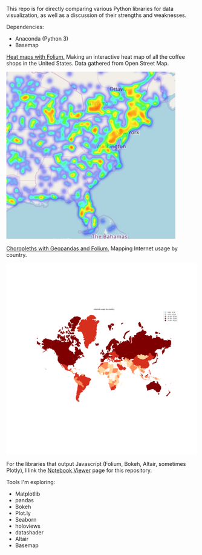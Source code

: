 This repo is for directly comparing various Python libraries for data visualization, as well as a discussion of their strengths and weaknesses.

Dependencies:
* Anaconda (Python 3)
* Basemap

[Heat maps with Folium.](http://nbviewer.jupyter.org/github/dovinmu/python-viz-notebooks/blob/master/heatmaps_folium.ipynb) Making an interactive heat map of all the coffee shops in the United States. Data gathered from Open Street Map.

![Heat map of the United States coffee shops](data/coffeeshops_heatmap_folium_cropped.png)

[Choropleths with Geopandas and Folium.](http://nbviewer.jupyter.org/github/dovinmu/python-viz-notebooks/blob/master/choropleths.ipynb) Mapping Internet usage by country.

![Choropleth of Internet usage by country](data/internet_choropleth_geopandas.png)

For the libraries that output Javascript (Folium, Bokeh, Altair, sometimes Plotly), I link the [Notebook Viewer](http://nbviewer.jupyter.org/github/dovinmu/python-viz-notebooks/tree/master/) page for this repository.

Tools I'm exploring:
 * Matplotlib
 * pandas
 * Bokeh
 * Plot.ly
 * Seaborn
 * holoviews
 * datashader
 * Altair
 * Basemap
